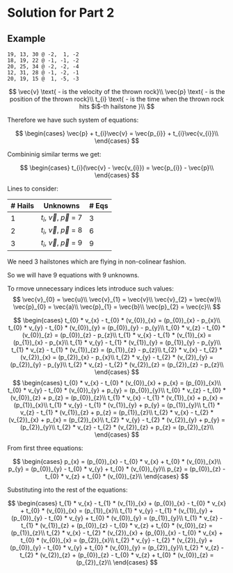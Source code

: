 # Solution for Part 2

## Example 

```
19, 13, 30 @ -2,  1, -2
18, 19, 22 @ -1, -1, -2
20, 25, 34 @ -2, -2, -4
12, 31, 28 @ -1, -2, -1
20, 19, 15 @  1, -5, -3
```

$$
\vec{v} \text{ - is the velocity of the thrown rock}\\
\vec{p} \text{ - is the position of the thrown rock}\\
t_{i} \text{ - is the time when the thrown rock hits $i$-th hailstone }\\
$$

Therefore we have such system of equations:

$$
\begin{cases}
\vec{p} + t_{i}\vec{v} = \vec{p_{i}} + t_{i}\vec{v_{i}}\\
\end{cases}
$$

Combininig similar terms we get:

$$
\begin{cases}
t_{i}(\vec{v} - \vec{v_{i}}) = \vec{p_{i}} - \vec{p}\\
\end{cases}
$$

Lines to consider: 

| # Hails | Unknowns                          | # Eqs |
| ------- | --------------------------------- | ----- |
| 1       | $t_{i}$, $\vec{v}$, $\vec{p}$ = 7 | 3     |
| 2       | $t_{i}$, $\vec{v}$, $\vec{p}$ = 8 | 6     |
| 3       | $t_{i}$, $\vec{v}$, $\vec{p}$ = 9 | 9     |

We need 3 hailstones which are flying in non-colinear fashion.

So we will have 9 equations with 9 unknowns.

To rmove unnecessary indices lets introduce such values:
$$
\vec{v}_{0} = \vec{u}\\
\vec{v}_{1} = \vec{v}\\
\vec{v}_{2} = \vec{w}\\
\vec{p}_{0} = \vec{a}\\
\vec{p}_{1} = \vec{b}\\
\vec{p}_{2} = \vec{c}\\
$$

$$
\begin{cases}
t_{0} * v_{x} - t_{0} * (v_{0})_{x} = (p_{0})_{x} - p_{x}\\
t_{0} * v_{y} - t_{0} * (v_{0})_{y} = (p_{0})_{y} - p_{y}\\
t_{0} * v_{z} - t_{0} * (v_{0})_{z} = (p_{0})_{z} - p_{z}\\
t_{1} * v_{x} - t_{1} * (v_{1})_{x} = (p_{1})_{x} - p_{x}\\
t_{1} * v_{y} - t_{1} * (v_{1})_{y} = (p_{1})_{y} - p_{y}\\
t_{1} * v_{z} - t_{1} * (v_{1})_{z} = (p_{1})_{z} - p_{z}\\
t_{2} * v_{x} - t_{2} * (v_{2})_{x} = (p_{2})_{x} - p_{x}\\
t_{2} * v_{y} - t_{2} * (v_{2})_{y} = (p_{2})_{y} - p_{y}\\
t_{2} * v_{z} - t_{2} * (v_{2})_{z} = (p_{2})_{z} - p_{z}\\
\end{cases}
$$
$$
\begin{cases}
t_{0} * v_{x} - t_{0} * (v_{0})_{x} + p_{x} = (p_{0})_{x}\\
t_{0} * v_{y} - t_{0} * (v_{0})_{y} + p_{y} = (p_{0})_{y}\\
t_{0} * v_{z} - t_{0} * (v_{0})_{z} + p_{z} = (p_{0})_{z}\\
t_{1} * v_{x} - t_{1} * (v_{1})_{x} + p_{x} = (p_{1})_{x}\\
t_{1} * v_{y} - t_{1} * (v_{1})_{y} + p_{y} = (p_{1})_{y}\\
t_{1} * v_{z} - t_{1} * (v_{1})_{z} + p_{z} = (p_{1})_{z}\\
t_{2} * v_{x} - t_{2} * (v_{2})_{x} + p_{x} = (p_{2})_{x}\\
t_{2} * v_{y} - t_{2} * (v_{2})_{y} + p_{y} = (p_{2})_{y}\\
t_{2} * v_{z} - t_{2} * (v_{2})_{z} + p_{z} = (p_{2})_{z}\\
\end{cases}
$$

From first three equations:

$$
\begin{cases}
p_{x} = (p_{0})_{x} - t_{0} * v_{x} + t_{0} * (v_{0})_{x}\\
p_{y} = (p_{0})_{y} - t_{0} * v_{y} + t_{0} * (v_{0})_{y}\\
p_{z} = (p_{0})_{z} - t_{0} * v_{z} + t_{0} * (v_{0})_{z}\\
\end{cases}
$$


Substituting into the rest of the equations:

$$
\begin{cases}
t_{1} * v_{x} - t_{1} * (v_{1})_{x} + (p_{0})_{x} - t_{0} * v_{x} + t_{0} * (v_{0})_{x} = (p_{1})_{x}\\
t_{1} * v_{y} - t_{1} * (v_{1})_{y} + (p_{0})_{y} - t_{0} * v_{y} + t_{0} * (v_{0})_{y} = (p_{1})_{y}\\
t_{1} * v_{z} - t_{1} * (v_{1})_{z} + (p_{0})_{z} - t_{0} * v_{z} + t_{0} * (v_{0})_{z} = (p_{1})_{z}\\
t_{2} * v_{x} - t_{2} * (v_{2})_{x} + (p_{0})_{x} - t_{0} * v_{x} + t_{0} * (v_{0})_{x} = (p_{2})_{x}\\
t_{2} * v_{y} - t_{2} * (v_{2})_{y} + (p_{0})_{y} - t_{0} * v_{y} + t_{0} * (v_{0})_{y} = (p_{2})_{y}\\
t_{2} * v_{z} - t_{2} * (v_{2})_{z} + (p_{0})_{z} - t_{0} * v_{z} + t_{0} * (v_{0})_{z} = (p_{2})_{z}\\
\end{cases}
$$
